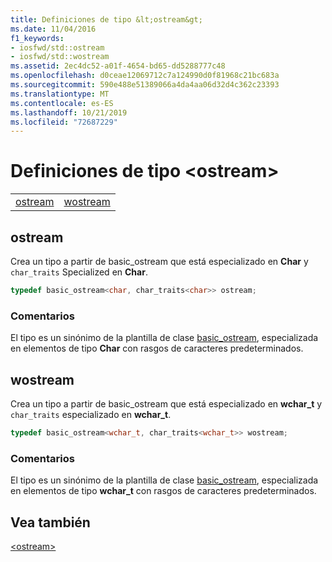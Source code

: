 ```yaml
---
title: Definiciones de tipo &lt;ostream&gt;
ms.date: 11/04/2016
f1_keywords:
- iosfwd/std::ostream
- iosfwd/std::wostream
ms.assetid: 2ec4dc52-a01f-4654-bd65-dd5288777c48
ms.openlocfilehash: d0ceae12069712c7a124990d0f81968c21bc683a
ms.sourcegitcommit: 590e488e51389066a4da4aa06d32d4c362c23393
ms.translationtype: MT
ms.contentlocale: es-ES
ms.lasthandoff: 10/21/2019
ms.locfileid: "72687229"
---
```

# <a name="ltostreamgt-typedefs"></a>Definiciones de tipo &lt;ostream&gt;

|||
|-|-|
|[ostream](#ostream)|[wostream](#wostream)|

## <a name="ostream"></a> ostream

Crea un tipo a partir de basic_ostream que está especializado en **Char** y `char_traits` Specialized en **Char**.

```cpp
typedef basic_ostream<char, char_traits<char>> ostream;
```

### <a name="remarks"></a>Comentarios

El tipo es un sinónimo de la plantilla de clase [basic_ostream](../standard-library/basic-ostream-class.md), especializada en elementos de tipo **Char** con rasgos de caracteres predeterminados.

## <a name="wostream"></a> wostream

Crea un tipo a partir de basic_ostream que está especializado en **wchar_t** y `char_traits` especializado en **wchar_t**.

```cpp
typedef basic_ostream<wchar_t, char_traits<wchar_t>> wostream;
```

### <a name="remarks"></a>Comentarios

El tipo es un sinónimo de la plantilla de clase [basic_ostream](../standard-library/basic-ostream-class.md), especializada en elementos de tipo **wchar_t** con rasgos de caracteres predeterminados.

## <a name="see-also"></a>Vea también

[\<ostream>](../standard-library/ostream.md)
